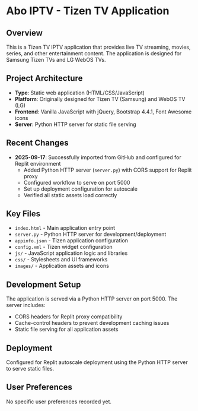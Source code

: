 # Abo IPTV - Tizen TV Application

## Overview
This is a Tizen TV IPTV application that provides live TV streaming, movies, series, and other entertainment content. The application is designed for Samsung Tizen TVs and LG WebOS TVs.

## Project Architecture
- **Type**: Static web application (HTML/CSS/JavaScript)
- **Platform**: Originally designed for Tizen TV (Samsung) and WebOS TV (LG)
- **Frontend**: Vanilla JavaScript with jQuery, Bootstrap 4.4.1, Font Awesome icons
- **Server**: Python HTTP server for static file serving

## Recent Changes
- **2025-09-17**: Successfully imported from GitHub and configured for Replit environment
  - Added Python HTTP server (`server.py`) with CORS support for Replit proxy
  - Configured workflow to serve on port 5000
  - Set up deployment configuration for autoscale
  - Verified all static assets load correctly

## Key Files
- `index.html` - Main application entry point
- `server.py` - Python HTTP server for development/deployment
- `appinfo.json` - Tizen application configuration
- `config.xml` - Tizen widget configuration
- `js/` - JavaScript application logic and libraries
- `css/` - Stylesheets and UI frameworks
- `images/` - Application assets and icons

## Development Setup
The application is served via a Python HTTP server on port 5000. The server includes:
- CORS headers for Replit proxy compatibility
- Cache-control headers to prevent development caching issues
- Static file serving for all application assets

## Deployment
Configured for Replit autoscale deployment using the Python HTTP server to serve static files.

## User Preferences
No specific user preferences recorded yet.